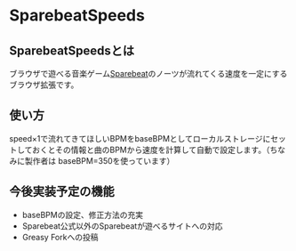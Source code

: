 # SparebeatSpeeds

## SparebeatSpeedsとは
ブラウザで遊べる音楽ゲーム[Sparebeat](http:sparebeat.suzukibakery.com/)のノーツが流れてくる速度を一定にするブラウザ拡張です。
## 使い方
speed×1で流れてきてほしいBPMをbaseBPMとしてローカルストレージにセットしておくとその情報と曲のBPMから速度を計算して自動で設定します。（ちなみに製作者は baseBPM=350を使っています）
## 今後実装予定の機能
- baseBPMの設定、修正方法の充実
- Sparebeat公式以外のSparebeatが遊べるサイトへの対応
- Greasy Forkへの投稿